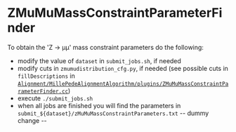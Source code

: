 # ZMuMuMassConstraintParameterFinder

To obtain the 'Z → µµ' mass constraint parameters do the following:

- modify the value of `dataset` in `submit_jobs.sh`, if needed
- modify cuts in `zmumudistribution_cfg.py`, if needed (see possible cuts in `fillDescriptions` in [`Alignment/MillePedeAlignmentAlgorithm/plugins/ZMuMuMassConstraintParameterFinder.cc`](https://github.com/cms-sw/cmssw/blob/master/Alignment/MillePedeAlignmentAlgorithm/plugins/ZMuMuMassConstraintParameterFinder.cc))
- execute `./submit_jobs.sh`
- when all jobs are finished you will find the parameters in `submit_${dataset}/zMuMuMassConstraintParameters.txt`
-- dummy change --
